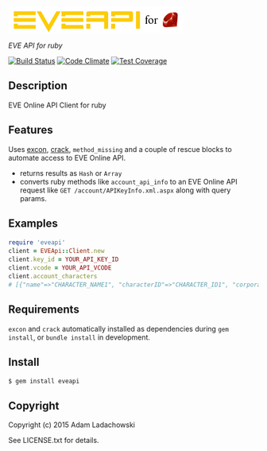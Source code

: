 ![EVEApi for ruby](https://github.com/aladac/eveapi/raw/master/doc/eveapi.png)

*EVE API for ruby*

[![Build Status](https://secure.travis-ci.org/aladac/eveapi.svg?branch=master)](https://travis-ci.org/aladac/eveapi)
[![Code Climate](https://codeclimate.com/github/aladac/eveapi/badges/gpa.svg)](https://codeclimate.com/github/aladac/eveapi)
[![Test Coverage](https://codeclimate.com/github/aladac/eveapi/badges/coverage.svg)](https://codeclimate.com/github/aladac/eveapi/coverage)

## Description

EVE Online API Client for ruby

## Features

Uses [excon](https://github.com/excon/excon),  [crack](https://github.com/jnunemaker/crack), `method_missing` and a couple of rescue blocks to automate access to EVE Online API.
- returns results as `Hash` or `Array`
- converts ruby methods like `account_api_info` to an EVE Online API request like `GET /account/APIKeyInfo.xml.aspx` along with query params.

## Examples

```ruby
require 'eveapi'
client = EVEApi::Client.new
client.key_id = YOUR_API_KEY_ID
client.vcode = YOUR_API_VCODE
client.account_characters
# [{"name"=>"CHARACTER_NAME1", "characterID"=>"CHARACTER_ID1", "corporationName"=>"CORPORATION_NAME1", "corporationID"=>"CORPORATION_ID1", "allianceID"=>"0", "allianceName"=>"", "factionID"=>"0", "factionName"=>""}, {"name"=>"CHARACTER_NAME2", "characterID"=>"CHARACTER_ID2", "corporationName"=>"CORPORATION_NAME2", "corporationID"=>"CORPORATION_ID2", "allianceID"=>"0", "allianceName"=>"", "factionID"=>"0", "factionName"=>""}]
```

## Requirements
`excon` and `crack` automatically installed as dependencies during `gem install`, or `bundle install` in development.

## Install

    $ gem install eveapi

## Copyright

Copyright (c) 2015 Adam Ladachowski

See LICENSE.txt for details.
